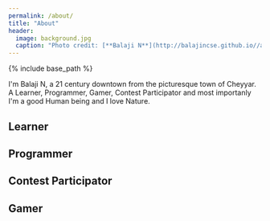 ```yaml
---
permalink: /about/
title: "About"
header:
  image: background.jpg
  caption: "Photo credit: [**Balaji N**](http://balajincse.github.io//about/)"
---
```


{% include base_path %}

I'm Balaji N, a 21 century downtown from the picturesque town of Cheyyar. A Learner, Programmer, Gamer, Contest Participator and most importanly I'm a good Human being and I love Nature. 

<h2>Learner</h2>

<h2>Programmer</h2>

<h2>Contest Participator</h2>

<h2>Gamer</h2>
